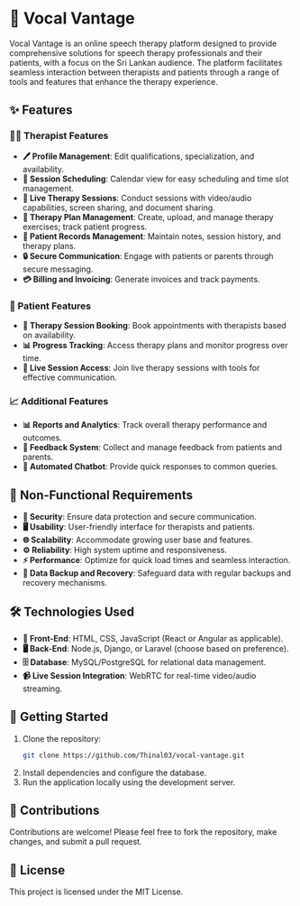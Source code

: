 # 🎤 Vocal Vantage

Vocal Vantage is an online speech therapy platform designed to provide comprehensive solutions for speech therapy professionals and their patients, with a focus on the Sri Lankan audience. The platform facilitates seamless interaction between therapists and patients through a range of tools and features that enhance the therapy experience.

## ✨ Features

### 👩‍⚕️ Therapist Features
* **🖊️ Profile Management**: Edit qualifications, specialization, and availability.
* **📅 Session Scheduling**: Calendar view for easy scheduling and time slot management.
* **🎥 Live Therapy Sessions**: Conduct sessions with video/audio capabilities, screen sharing, and document sharing.
* **📂 Therapy Plan Management**: Create, upload, and manage therapy exercises; track patient progress.
* **📝 Patient Records Management**: Maintain notes, session history, and therapy plans.
* **🔒 Secure Communication**: Engage with patients or parents through secure messaging.
* **💳 Billing and Invoicing**: Generate invoices and track payments.

### 👥 Patient Features
* **📅 Therapy Session Booking**: Book appointments with therapists based on availability.
* **📊 Progress Tracking**: Access therapy plans and monitor progress over time.
* **🔗 Live Session Access**: Join live therapy sessions with tools for effective communication.

### 📈 Additional Features
* **📊 Reports and Analytics**: Track overall therapy performance and outcomes.
* **💬 Feedback System**: Collect and manage feedback from patients and parents.
* **🤖 Automated Chatbot**: Provide quick responses to common queries.

## 🔧 Non-Functional Requirements
* **🔐 Security**: Ensure data protection and secure communication.
* **🖥️ Usability**: User-friendly interface for therapists and patients.
* **🌐 Scalability**: Accommodate growing user base and features.
* **⚙️ Reliability**: High system uptime and responsiveness.
* **⚡ Performance**: Optimize for quick load times and seamless interaction.
* **💾 Data Backup and Recovery**: Safeguard data with regular backups and recovery mechanisms.

## 🛠️ Technologies Used
* **🎨 Front-End**: HTML, CSS, JavaScript (React or Angular as applicable).
* **🖥️ Back-End**: Node.js, Django, or Laravel (choose based on preference).
* **🗄️ Database**: MySQL/PostgreSQL for relational data management.
* **📹 Live Session Integration**: WebRTC for real-time video/audio streaming.

## 🚀 Getting Started
1. Clone the repository:
   ```bash
   git clone https://github.com/Thinal03/vocal-vantage.git
   ```
2. Install dependencies and configure the database.
3. Run the application locally using the development server.

## 🤝 Contributions
Contributions are welcome! Please feel free to fork the repository, make changes, and submit a pull request.

## 📜 License
This project is licensed under the MIT License.
